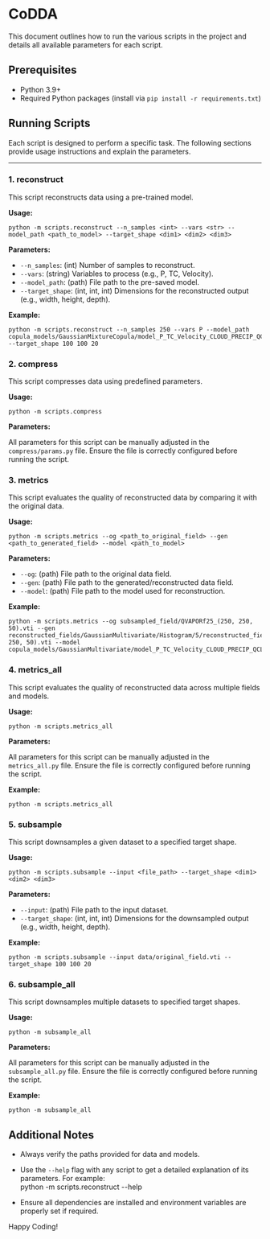 # CoDDA

This document outlines how to run the various scripts in the project and details all available parameters for each script.

## Prerequisites

- Python 3.9+
- Required Python packages (install via `pip install -r requirements.txt`)

## Running Scripts

Each script is designed to perform a specific task. The following sections provide usage instructions and explain the parameters.

---

### 1. reconstruct

This script reconstructs data using a pre-trained model.

**Usage:**

    python -m scripts.reconstruct --n_samples <int> --vars <str> --model_path <path_to_model> --target_shape <dim1> <dim2> <dim3>

**Parameters:**

- `--n_samples`: (int) Number of samples to reconstruct.
- `--vars`: (string) Variables to process (e.g., P, TC, Velocity).
- `--model_path`: (path) File path to the pre-saved model.
- `--target_shape`: (int, int, int) Dimensions for the reconstructed output (e.g., width, height, depth).

**Example:**

    python -m scripts.reconstruct --n_samples 250 --vars P --model_path copula_models/GaussianMixtureCopula/model_P_TC_Velocity_CLOUD_PRECIP_QCLOUD_QGRAUP_QICE_QRAIN_QSNOW_QVAPOR_U_V_W_Histogram_5.bin --target_shape 100 100 20

### 2. compress

This script compresses data using predefined parameters.

**Usage:**

    python -m scripts.compress

**Parameters:**

All parameters for this script can be manually adjusted in the `compress/params.py` file. Ensure the file is correctly configured before running the script.

### 3. metrics

This script evaluates the quality of reconstructed data by comparing it with the original data.

**Usage:**

    python -m scripts.metrics --og <path_to_original_field> --gen <path_to_generated_field> --model <path_to_model>

**Parameters:**

- `--og`: (path) File path to the original data field.
- `--gen`: (path) File path to the generated/reconstructed data field.
- `--model`: (path) File path to the model used for reconstruction.

**Example:**

    python -m scripts.metrics --og subsampled_field/QVAPORf25_(250, 250, 50).vti --gen reconstructed_fields/GaussianMultivariate/Histogram/5/reconstructed_field_QVAPOR_(250, 250, 50).vti --model copula_models/GaussianMultivariate/model_P_TC_Velocity_CLOUD_PRECIP_QCLOUD_QGRAUP_QICE_QRAIN_QSNOW_QVAPOR_U_V_W_Histogram_5.bin

### 4. metrics_all

This script evaluates the quality of reconstructed data across multiple fields and models.

**Usage:**

    python -m scripts.metrics_all

**Parameters:**

All parameters for this script can be manually adjusted in the `metrics_all.py` file. Ensure the file is correctly configured before running the script.

**Example:**

    python -m scripts.metrics_all

### 5. subsample

This script downsamples a given dataset to a specified target shape.

**Usage:**

    python -m scripts.subsample --input <file_path> --target_shape <dim1> <dim2> <dim3>

**Parameters:**

- `--input`: (path) File path to the input dataset.
- `--target_shape`: (int, int, int) Dimensions for the downsampled output (e.g., width, height, depth).

**Example:**

    python -m scripts.subsample --input data/original_field.vti --target_shape 100 100 20

### 6. subsample_all

This script downsamples multiple datasets to specified target shapes.

**Usage:**

    python -m subsample_all

**Parameters:**

All parameters for this script can be manually adjusted in the `subsample_all.py` file. Ensure the file is correctly configured before running the script.

**Example:**

    python -m subsample_all


## Additional Notes

- Always verify the paths provided for data and models.
- Use the `--help` flag with any script to get a detailed explanation of its parameters. For example:  
    python -m scripts.reconstruct --help

- Ensure all dependencies are installed and environment variables are properly set if required.

Happy Coding!